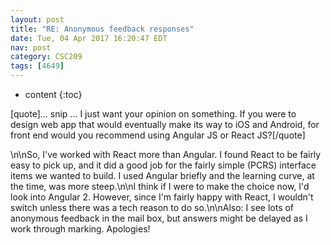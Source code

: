 ```yaml
---
layout: post
title: "RE: Anonymous feedback responses"
date: Tue, 04 Apr 2017 16:20:47 EDT
nav: post
category: CSC209
tags: [4649]
---
```


* content
{:toc}

[quote]... snip ... I just want your opinion on something. If you were to design web app that would eventually make its way to iOS and Android, for front end would you recommend using Angular JS or React JS?[/quote]
<!-- more -->
<p>\n\nSo, I've worked with React  more than Angular. I found React to be fairly easy to pick up, and it did a good job for the fairly simple (PCRS) interface items we wanted to build. I used Angular briefly and the learning curve, at the time, was more steep.\n\nI think if I were to make the choice now, I'd look into Angular 2. However, since I'm fairly happy with React, I wouldn't switch unless there was a tech reason to do so.\n\nAlso: I see lots of anonymous feedback in the mail box, but answers might be delayed as I work through marking. Apologies!</p>
